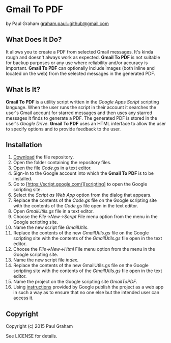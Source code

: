 # Gmail To PDF #
by Paul Graham 
graham.paul+github@gmail.com


## What Does It Do? ##

It allows you to create a PDF from selected Gmail messages. It's kinda rough and doesn't always work as expected. **Gmail To PDF** is not suitable for backup purposes or any use where reliability and/or accuracy is important. **Gmail To PDF** can optionally include images (both inline and located on the web) from the selected messages in the generated PDF. 

## What Is It? ##

**Gmail To PDF** is a utility script written in the *Google Apps Script* scripting language. When the user runs the script in their account it searches the user's Gmail account for starred messages and then uses any starred messages it finds to generate a PDF. The generated PDF is stored in the user's *Google Drive*. **Gmail To PDF** uses an HTML interface to allow the user to specify options and to provide feedback to the user.

## Installation ##

 1. [Download][zip] the file repository.
 2. Open the folder containing the repository files.
 3. Open the file *Code.g*s in a text editor.
 4. Sign-In to the Google account into which the **Gmail To PDF** is to be installed.
 5. Go to [https://script.google.com/][scripting] to open the Google scripting site.
 6. Select the *Script as Web App* option from the dialog that appears.
 7. Replace the contents of the *Code.gs* file on the Google scripting site with the contents of the *Code.gs* file open in the text editor.
 8. Open *GmailUtils.gs* file in a text editor. 
 9. Choose the *File->New->Script* File menu option from the menu in the Google scripting site.
 10. Name the new script file *GmailUtils*.
 11. Replace the contents of the new *GmailUtils.gs* file on the Google scripting site with the contents of the *GmailUtils.gs* file open in the text editor.
 12. Choose the *File->New->Html* File menu option from the menu in the Google scripting site.
 13. Name the new script file *index*.
 14. Replace the contents of the new GmailUtils.gs file on the Google scripting site with the contents of the *GmailUtils.gs* file open in the text editor.
 15. Name the project on the Google scripting site *GmailToPDF*.
 16. Using [instructions][publish] provided by Google publish the project as a web app in such a way as to ensure that no one else but the intended user can access it. 

## Copyright ##
Copyright (c) 2015 Paul Graham 

See LICENSE for details.

[zip]: https://github.com/PaulWGraham/GmailToPDF/archive/master.zip
[scripting]: https://script.google.com/
[publish]: https://developers.google.com/apps-script/guides/web#deploying_a_script_as_a_web_app

